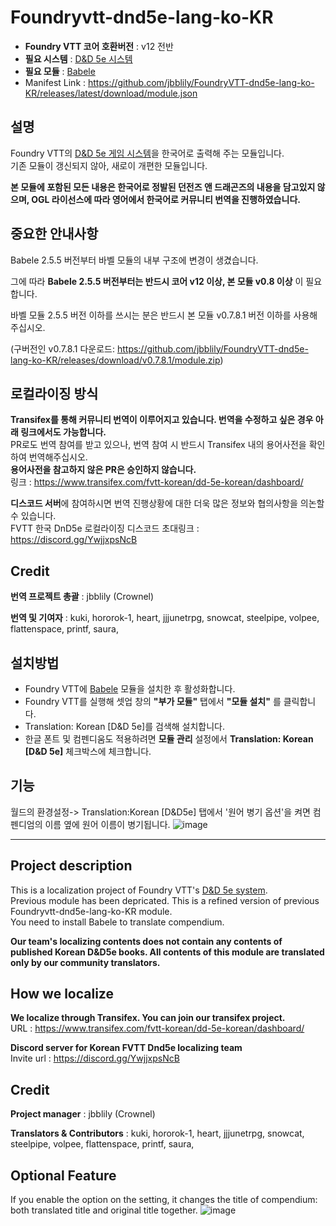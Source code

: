 # Foundryvtt-dnd5e-lang-ko-KR

* **Foundry VTT 코어 호환버전** : v12 전반
* **필요 시스템** : [D&D 5e 시스템](https://github.com/foundryvtt/dnd5e/)
* **필요 모듈** : [Babele](https://gitlab.com/riccisi/foundryvtt-babele)
* Manifest Link : https://github.com/jbblily/FoundryVTT-dnd5e-lang-ko-KR/releases/latest/download/module.json

## 설명

Foundry VTT의 [D&D 5e 게임 시스템](https://github.com/foundryvtt/dnd5e)을 한국어로 출력해 주는 모듈입니다.<br>
기존 모듈이 갱신되지 않아, 새로이 개편한 모듈입니다.

**본 모듈에 포함된 모든 내용은 한국어로 정발된 던전즈 앤 드래곤즈의 내용을 담고있지 않으며, OGL 라이선스에 따라 영어에서 한국어로 커뮤니티 번역을 진행하였습니다.**

## 중요한 안내사항

Babele 2.5.5 버전부터 바벨 모듈의 내부 구조에 변경이 생겼습니다. 

그에 따라 **Babele 2.5.5 버전부터는 반드시 코어 v12 이상, 본 모듈 v0.8 이상** 이 필요합니다.

바벨 모듈 2.5.5 버전 이하를 쓰시는 분은 반드시 본 모듈 v0.7.8.1 버전 이하를 사용해주십시오.

(구버전인 v0.7.8.1 다운로드: https://github.com/jbblily/FoundryVTT-dnd5e-lang-ko-KR/releases/download/v0.7.8.1/module.zip)

## 로컬라이징 방식

**Transifex를 통해 커뮤니티 번역이 이루어지고 있습니다. 번역을 수정하고 싶은 경우 아래 링크에서도 가능합니다.** <br>
PR로도 번역 참여를 받고 있으나, 번역 참여 시 반드시 Transifex 내의 용어사전을 확인하여 번역해주십시오. <br>
**용어사전을 참고하지 않은 PR은 승인하지 않습니다.**<br>
링크 : https://www.transifex.com/fvtt-korean/dd-5e-korean/dashboard/

**디스코드 서버**에 참여하시면 번역 진행상황에 대한 더욱 많은 정보와 협의사항을 의논할 수 있습니다.<br>
FVTT 한국 DnD5e 로컬라이징 디스코드 초대링크 : https://discord.gg/YwjjxpsNcB

## Credit

**번역 프로젝트 총괄** : jbblily (Crownel)

**번역 및 기여자** : kuki, hororok-1, heart, jjjunetrpg, snowcat, steelpipe, volpee, flattenspace, printf, saura, 


## 설치방법

* Foundry VTT에 [Babele](https://gitlab.com/riccisi/foundryvtt-babele) 모듈을 설치한 후 활성화합니다.
* Foundry VTT를 실행해 셋업 창의 **"부가 모듈"** 탭에서 **"모듈 설치"** 를 클릭합니다.
* Translation: Korean [D&D 5e]를 검색해 설치합니다.
* 한글 폰트 및 컴펜디움도 적용하려면 **모듈 관리** 설정에서 **Translation: Korean [D&D 5e]** 체크박스에 체크합니다.


## 기능
월드의 환경설정-> Translation:Korean [D&D5e] 탭에서 '원어 병기 옵션'을 켜면 컴펜디엄의 이름 옆에 원어 이름이 병기됩니다.
![image](https://github.com/jbblily/FoundryVTT-dnd5e-lang-ko-KR/assets/18694887/b3a4f4f5-8a52-4c9a-8bcf-d327597bbe4c)


---

## Project description

This is a localization project of Foundry VTT's [D&D 5e system](https://github.com/foundryvtt/dnd5e).<br>
Previous module has been depricated. This is a refined version of previous Foundryvtt-dnd5e-lang-ko-KR module.<br>
You need to install Babele to translate compendium.

**Our team's localizing contents does not contain any contents of published Korean D&D5e books. All contents of this module are translated only by our community translators.**

## How we localize

**We localize through Transifex. You can join our transifex project.** <br>
URL : https://www.transifex.com/fvtt-korean/dd-5e-korean/dashboard/

**Discord server for Korean FVTT Dnd5e localizing team**<br>
Invite url : https://discord.gg/YwjjxpsNcB


## Credit

**Project manager** : jbblily (Crownel)

**Translators & Contributors** : kuki, hororok-1, heart, jjjunetrpg, snowcat, steelpipe, volpee, flattenspace, printf, saura, 

## Optional Feature
If you enable the option on the setting, it changes the title of compendium: both translated title and original title together.
![image](https://github.com/jbblily/FoundryVTT-dnd5e-lang-ko-KR/assets/18694887/b3a4f4f5-8a52-4c9a-8bcf-d327597bbe4c)

